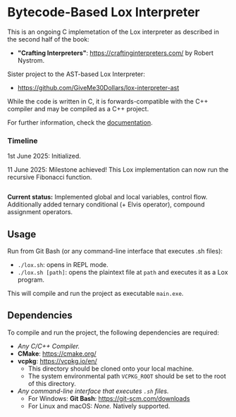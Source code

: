 # Bytecode-Based Lox Interpreter

This is an ongoing C implemetation of the Lox interpreter as described in the second half of the book:  
- **"Crafting Interpreters"**: https://craftinginterpreters.com/ by Robert Nystrom.

Sister project to the AST-based Lox Interpreter:
- https://github.com/GiveMe30Dollars/lox-interpreter-ast

While the code is written in C, it is forwards-compatible with the C++ compiler and may be compiled as a C++ project.

For further information, check the [documentation](docs).

### Timeline

1st June 2025: Initialized.

11 June 2025: Milestone achieved! This Lox implementation can now run the recursive Fibonacci function.  
<p align="center">
<img srsc=https://github.com/user-attachments/assets/5e172e18-70e8-4ae0-b999-658f90d3c559 />
</p>

**Current status:** Implemented global and local variables, control flow.  
Additionally added ternary conditional (+ Elvis operator), compound assignment operators.

## Usage  
Run from Git Bash (or any command-line interface that executes .sh files):  
  - `./lox.sh`: opens in REPL mode.
  - `./lox.sh [path]`: opens the plaintext file at `path` and executes it as a Lox program.
    
This will compile and run the project as executable `main.exe`.  

## Dependencies  
To compile and run the project, the following dependencies are required:
- *Any C/C++ Compiler.*
- **CMake**: https://cmake.org/
- **vcpkg**: https://vcpkg.io/en/
  - This directory should be cloned onto your local machine.
  - The system environmental path `VCPKG_ROOT` should be set to the root of this directory.
- *Any command-line interface that executes `.sh` files.*
  - For Windows: **Git Bash**: https://git-scm.com/downloads
  - For Linux and macOS: *None.* Natively supported.  
